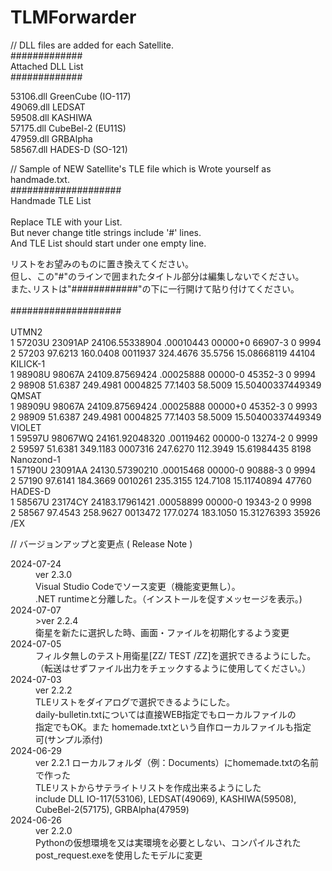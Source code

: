 # TLMForwarder

// DLL files are added for each Satellite.<br>
#############<br>
 Attached DLL List<br>
#############<br>

53106.dll	GreenCube	(IO-117)<br>
49069.dll	LEDSAT<br>
59508.dll	KASHIWA<br>
57175.dll	CubeBel-2	(EU11S)<br>
47959.dll	GRBAlpha<br>
58567.dll	HADES-D		(SO-121)<br>

// Sample of NEW Satellite's TLE file which is Wrote yourself as handmade.txt.<br>
####################<br>
Handmade TLE List<br>
<br>
Replace TLE with your List.<br>
But never change title strings include '#' lines.<br>
And TLE List should start under one empty line.<br>

リストをお望みのものに置き換えてください。<br>
但し、この"#"のラインで囲まれたタイトル部分は編集しないでください。<br>
また､リストは"############"の下に一行開けて貼り付けてください。<br>
<br>
####################<br>
<br>
UTMN2<br>
1 57203U 23091AP  24106.55338904  .00010443  00000+0  66907-3 0  9994<br>
2 57203  97.6213 160.0408 0011937 324.4676  35.5756 15.08668119 44104<br>
KILICK-1<br>
1 98908U 98067A   24109.87569424  .00025888  00000-0  45352-3 0  9994<br>
2 98908  51.6387 249.4981 0004825  77.1403  58.5009 15.50400337449349<br>
QMSAT<br>
1 98909U 98067A   24109.87569424  .00025888  00000+0  45352-3 0  9993<br>
2 98909  51.6387 249.4981 0004825  77.1403  58.5009 15.50400337449349<br>
VIOLET<br>
1 59597U 98067WQ  24161.92048320  .00119462  00000-0  13274-2 0  9999<br>
2 59597  51.6381 349.1183 0007316 247.6270 112.3949 15.61984435  8198<br>
Nanozond-1<br>
1 57190U 23091AA  24130.57390210  .00015468  00000-0  90888-3 0  9994<br>
2 57190  97.6141 184.3669 0010261 235.3155 124.7108 15.11740894 47760<br>
HADES-D<br>
1 58567U 23174CY  24183.17961421  .00058899  00000-0  19343-2 0  9998<br>
2 58567  97.4543 258.9627 0013472 177.0274 183.1050 15.31276393 35926<br>
/EX

// バージョンアップと変更点 ( Release Note )<br>
<dl width="90%">
	<dt width="20%">2024-07-24</dt>
	<dd width="20%">ver 2.3.0</dd>
	<dd width="60%">Visual Studio Codeでソース変更（機能変更無し）。<br>.NET runtimeと分離した。（インストールを促すメッセージを表示。)</dd>
	<dt>2024-07-07</dt>
	<dd>>ver 2.2.4</dd>
	<dd>衛星を新たに選択した時、画面・ファイルを初期化するよう変更</dd>
	<dt>2024-07-05</dt>
	<dd><ver 2.2.3</dd>
 	<dd>フィルタ無しのテスト用衛星[ZZ/ TEST /ZZ]を選択できるようにした。<br>（転送はせずファイル出力をチェックするように使用してください。）</dd>
	<dt>2024-07-03</dt>
 	<dd>ver 2.2.2</dd>
  	<dd>TLEリストをダイアログで選択できるようにした。<br>daily-bulletin.txtについては直接WEB指定でもローカルファイルの<br>指定でもOK。また homemade.txtという自作ローカルファイルも指定<br>可(サンプル添付)</dd>
	<dt>2024-06-29</dt>
 	<dd>ver 2.2.1	ローカルフォルダ（例：Documents）にhomemade.txtの名前で作った<br>TLEリストからサテライトリストを作成出来るようにした<br>
		include DLL	IO-117(53106), LEDSAT(49069), KASHIWA(59508), CubeBel-2(57175),	GRBAlpha(47959)</dd>
	<dt>2024-06-26</dt>
 	<dd>ver 2.2.0</dd>
  	<dd>Pythonの仮想環境を又は実環境を必要としない、コンパイルされた<br>post_request.exeを使用したモデルに変更</dd>
</dl>

